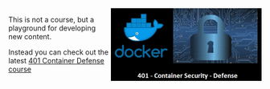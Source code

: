 <img align="right" src="./assets/docker_defense_pic_v1.jpg" width="300">

This is not a course, but a playground for developing new content.

Instead you can check out the latest [401 Container Defense course](https://www.katacoda.com/winkel/scenarios/docker_defense_401)

